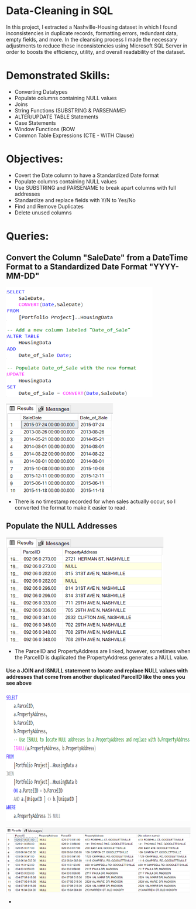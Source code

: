 # Data-Cleaning in SQL
In this project, I extracted a Nashville-Housing dataset in which I found inconsistencies in duplicate records, formatting errors, redundant data, empty fields, and more. In the cleansing process I made the necessary adjustments to reduce these inconsistencies using Microsoft SQL Server in order to boosts the efficiency, utility, and overall readability of the dataset.
# Demonstrated Skills: 
* Converting Datatypes 
* Populate columns containing NULL values 
* Joins 
* String Functions (SUBSTRING & PARSENAME)
* ALTER/UPDATE TABLE Statements 
* Case Statements 
* Window Functions (ROW
* Common Table Expressions (CTE - WITH Clause)
# Objectives:
* Covert the Date column to have a Standardized Date format
* Populate columns containing NULL values 
* Use SUBSTRING and PARSENAME to break apart columns with full addresses 
* Standardize and replace fields with Y/N to Yes/No  
* Find and Remove Duplicates 
* Delete unused columns
# Queries:
## Convert the Column "SaleDate" from a DateTime Format to a Standardized Date Format "YYYY-MM-DD"
<img width= "400" height="300" src="https://github.com/Apappas97/Data-Cleaning-in-SQL/blob/main/Images/Date_Converted.png">
</p>
<img src="https://github.com/Apappas97/Data-Cleaning-in-SQL/blob/main/Images/SaleDate_Results.png">
</p>

* There is no timestamp recorded for when sales actually occur, so I converted the format to make it easier to read. 
## Populate the NULL Addresses
<img src="https://github.com/Apappas97/Data-Cleaning-in-SQL/blob/main/Images/IDandAddress.png">
</p>

* The ParcelID and PropertyAddress are linked, however, sometimes when the ParcelID is duplicated the PropertyAddress generates a NULL value. 
#### Use a JOIN and ISNULL statement to locate and replace NULL values with addresses that come from another duplicated ParcelID like the ones you see above
<img width= "700" height="350" src="https://github.com/Apappas97/Data-Cleaning-in-SQL/blob/main/Images/ISNULL.png">
</p>
<img src="https://github.com/Apappas97/Data-Cleaning-in-SQL/blob/main/Images/ISNULL_Results.png">
</p>

* 
